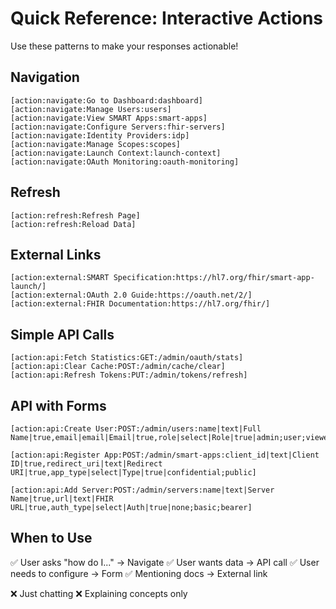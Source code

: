 # Quick Reference: Interactive Actions

Use these patterns to make your responses actionable!

## Navigation
```
[action:navigate:Go to Dashboard:dashboard]
[action:navigate:Manage Users:users]
[action:navigate:View SMART Apps:smart-apps]
[action:navigate:Configure Servers:fhir-servers]
[action:navigate:Identity Providers:idp]
[action:navigate:Manage Scopes:scopes]
[action:navigate:Launch Context:launch-context]
[action:navigate:OAuth Monitoring:oauth-monitoring]
```

## Refresh
```
[action:refresh:Refresh Page]
[action:refresh:Reload Data]
```

## External Links
```
[action:external:SMART Specification:https://hl7.org/fhir/smart-app-launch/]
[action:external:OAuth 2.0 Guide:https://oauth.net/2/]
[action:external:FHIR Documentation:https://hl7.org/fhir/]
```

## Simple API Calls
```
[action:api:Fetch Statistics:GET:/admin/oauth/stats]
[action:api:Clear Cache:POST:/admin/cache/clear]
[action:api:Refresh Tokens:PUT:/admin/tokens/refresh]
```

## API with Forms
```
[action:api:Create User:POST:/admin/users:name|text|Full Name|true,email|email|Email|true,role|select|Role|true|admin;user;viewer]

[action:api:Register App:POST:/admin/smart-apps:client_id|text|Client ID|true,redirect_uri|text|Redirect URI|true,app_type|select|Type|true|confidential;public]

[action:api:Add Server:POST:/admin/servers:name|text|Server Name|true,url|text|FHIR URL|true,auth_type|select|Auth|true|none;basic;bearer]
```

## When to Use

✅ User asks "how do I..." → Navigate
✅ User wants data → API call
✅ User needs to configure → Form
✅ Mentioning docs → External link

❌ Just chatting
❌ Explaining concepts only
